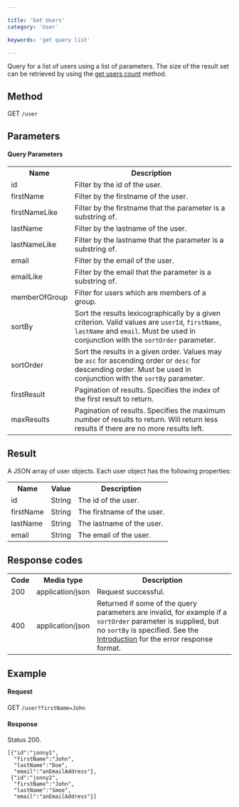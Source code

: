```yaml
---

title: 'Get Users'
category: 'User'

keywords: 'get query list'

---
```



Query for a list of users using a list of parameters.
The size of the result set can be retrieved by using the [get users count](ref:#user-get-users-count) method.


Method
------

GET `/user`


Parameters
----------  
  
#### Query Parameters

<table class="table table-striped">
  <tr>
    <th>Name</th>
    <th>Description</th>
  </tr>
  <tr>
    <td>id</td>
    <td>Filter by the id of the user.</td>
  </tr>
  <tr>
    <td>firstName</td>
    <td>Filter by the firstname of the user.</td>
  </tr>
  <tr>
    <td>firstNameLike</td>
    <td>Filter by the firstname that the parameter is a substring of.</td>
  </tr>
  <tr>
    <td>lastName</td>
    <td>Filter by the lastname of the user.</td>
  </tr>
  <tr>
    <td>lastNameLike</td>
    <td>Filter by the lastname that the parameter is a substring of.</td>
  </tr>
  <tr>
    <td>email</td>
    <td>Filter by the email of the user.</td>
  </tr>
  <tr>
    <td>emailLike</td>
    <td>Filter by the email that the parameter is a substring of.</td>
  </tr>
  <tr>
    <td>memberOfGroup</td>
    <td>Filter for users which are members of a group.</td>
  </tr> 
  <tr>
    <td>sortBy</td>
    <td>Sort the results lexicographically by a given criterion. Valid values are
    <code>userId</code>, <code>firstName</code>, <code>lastName</code> and <code>email</code>.
    Must be used in conjunction with the <code>sortOrder</code> parameter.</td>
  </tr>
  <tr>
    <td>sortOrder</td>
    <td>Sort the results in a given order. Values may be <code>asc</code> for ascending order or <code>desc</code> for descending order.
    Must be used in conjunction with the <code>sortBy</code> parameter.</td>
  </tr>
  <tr>
    <td>firstResult</td>
    <td>Pagination of results. Specifies the index of the first result to return.</td>
  </tr>
  <tr>
    <td>maxResults</td>
    <td>Pagination of results. Specifies the maximum number of results to return. Will return less results if there are no more results left.</td>
  </tr>
</table>


Result
------

A JSON array of user objects.
Each user object has the following properties:

<table class="table table-striped">
  <tr>
    <th>Name</th>
    <th>Value</th>
    <th>Description</th>
  </tr>
  <tr>
    <td>id</td>
    <td>String</td>
    <td>The id of the user.</td>
  </tr>
  <tr>
    <td>firstName</td>
    <td>String</td>
    <td>The firstname of the user.</td>
  </tr>
  <tr>
    <td>lastName</td>
    <td>String</td>
    <td>The lastname of the user.</td>
  </tr>
  <tr>
    <td>email</td>
    <td>String</td>
    <td>The email of the user.</td>
  </tr> 
</table>


Response codes
--------------  

<table class="table table-striped">
  <tr>
    <th>Code</th>
    <th>Media type</th>
    <th>Description</th>
  </tr>
  <tr>
    <td>200</td>
    <td>application/json</td>
    <td>Request successful.</td>
  </tr>
  <tr>
    <td>400</td>
    <td>application/json</td>
    <td>Returned if some of the query parameters are invalid, for example if a <code>sortOrder</code> parameter is supplied, but no <code>sortBy</code> is specified. See the <a href="ref:#overview-introduction">Introduction</a> for the error response format.</td>
  </tr>
</table>


Example
-------

#### Request

GET `/user?firstName=John`
  
#### Response

Status 200.

    [{"id":"jonny1",
      "firstName":"John",
      "lastName":"Doe",
      "email":"anEmailAddress"},
     {"id":"jonny2",
      "firstName":"John",
      "lastName":"Smoe",
      "email":"anEmailAddress"}]
